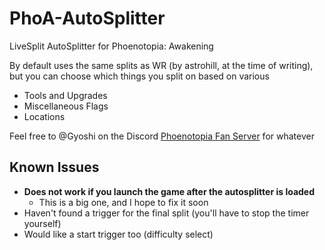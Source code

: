 # PhoA-AutoSplitter
LiveSplit AutoSplitter for Phoenotopia: Awakening

By default uses the same splits as WR (by astrohill, at the time of writing), but you can choose which things you split on based on various 
- Tools and Upgrades
- Miscellaneous Flags
- Locations

Feel free to @Gyoshi on the Discord [Phoenotopia Fan Server](https://discord.gg/Swd6zcTCQZ) for whatever

## Known Issues
- **Does not work if you launch the game after the autosplitter is loaded**
    - This is a big one, and I hope to fix it soon
- Haven't found a trigger for the final split (you'll have to stop the timer yourself)
- Would like a start trigger too (difficulty select)